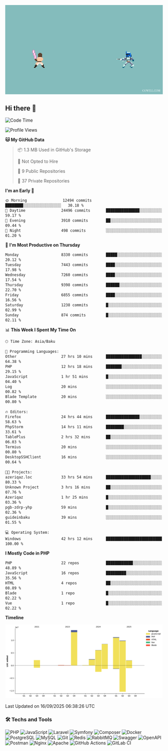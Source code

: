 <!--WALLPAPER-->
<p align='center'>
  <img src='assets/wallpapers/14.gif' alt='Banner'>
</p>
<!--/WALLPAPER-->

## Hi there 👋

<!--START_SECTION:waka-->
![Code Time](http://img.shields.io/badge/Code%20Time-288%20hrs%2054%20mins-blue)

![Profile Views](http://img.shields.io/badge/Profile%20Views-0-blue)

**🐱 My GitHub Data** 

> 📦 1.3 MB Used in GitHub's Storage 
 > 
> 🚫 Not Opted to Hire
 > 
> 📜 9 Public Repositories 
 > 
> 🔑 37 Private Repositories 
 > 
**I'm an Early 🐤** 

```text
🌞 Morning                12494 commits       ████████░░░░░░░░░░░░░░░░░   30.18 % 
🌆 Daytime                24496 commits       ███████████████░░░░░░░░░░   59.17 % 
🌃 Evening                3910 commits        ██░░░░░░░░░░░░░░░░░░░░░░░   09.44 % 
🌙 Night                  498 commits         ░░░░░░░░░░░░░░░░░░░░░░░░░   01.20 % 
```
📅 **I'm Most Productive on Thursday** 

```text
Monday                   8330 commits        █████░░░░░░░░░░░░░░░░░░░░   20.12 % 
Tuesday                  7443 commits        ████░░░░░░░░░░░░░░░░░░░░░   17.98 % 
Wednesday                7260 commits        ████░░░░░░░░░░░░░░░░░░░░░   17.54 % 
Thursday                 9398 commits        ██████░░░░░░░░░░░░░░░░░░░   22.70 % 
Friday                   6855 commits        ████░░░░░░░░░░░░░░░░░░░░░   16.56 % 
Saturday                 1238 commits        █░░░░░░░░░░░░░░░░░░░░░░░░   02.99 % 
Sunday                   874 commits         █░░░░░░░░░░░░░░░░░░░░░░░░   02.11 % 
```


📊 **This Week I Spent My Time On** 

```text
🕑︎ Time Zone: Asia/Baku

💬 Programming Languages: 
Other                    27 hrs 10 mins      ████████████████░░░░░░░░░   64.38 % 
PHP                      12 hrs 18 mins      ███████░░░░░░░░░░░░░░░░░░   29.15 % 
JavaScript               1 hr 51 mins        █░░░░░░░░░░░░░░░░░░░░░░░░   04.40 % 
Log                      20 mins             ░░░░░░░░░░░░░░░░░░░░░░░░░   00.82 % 
Blade Template           20 mins             ░░░░░░░░░░░░░░░░░░░░░░░░░   00.80 % 

🔥 Editors: 
Firefox                  24 hrs 44 mins      ███████████████░░░░░░░░░░   58.63 % 
PhpStorm                 14 hrs 11 mins      ████████░░░░░░░░░░░░░░░░░   33.61 % 
TablePlus                2 hrs 32 mins       ██░░░░░░░░░░░░░░░░░░░░░░░   06.03 % 
Termius                  20 mins             ░░░░░░░░░░░░░░░░░░░░░░░░░   00.80 % 
DesktopSSHClient         16 mins             ░░░░░░░░░░░░░░░░░░░░░░░░░   00.64 % 

🐱‍💻 Projects: 
azeriqaz.loc             33 hrs 54 mins      ████████████████████░░░░░   80.33 % 
Unknown Project          3 hrs 16 mins       ██░░░░░░░░░░░░░░░░░░░░░░░   07.76 % 
Azeriqaz                 1 hr 25 mins        █░░░░░░░░░░░░░░░░░░░░░░░░   03.36 % 
pgb-zdrp-yhp             59 mins             █░░░░░░░░░░░░░░░░░░░░░░░░   02.36 % 
guideinbaku              39 mins             ░░░░░░░░░░░░░░░░░░░░░░░░░   01.55 % 

💻 Operating System: 
Windows                  42 hrs 12 mins      █████████████████████████   100.00 % 
```

**I Mostly Code in PHP** 

```text
PHP                      22 repos            ████████████░░░░░░░░░░░░░   48.89 % 
JavaScript               16 repos            █████████░░░░░░░░░░░░░░░░   35.56 % 
HTML                     4 repos             ██░░░░░░░░░░░░░░░░░░░░░░░   08.89 % 
Blade                    1 repo              █░░░░░░░░░░░░░░░░░░░░░░░░   02.22 % 
Vue                      1 repo              █░░░░░░░░░░░░░░░░░░░░░░░░   02.22 % 
```



**Timeline**

![Lines of Code chart](https://raw.githubusercontent.com/feridnesibzade/feridnesibzade/main/assets/bar_graph.png)


 Last Updated on 16/09/2025 06:38:26 UTC
<!--END_SECTION:waka-->

### 🛠️ Techs and Tools

![PHP](https://img.shields.io/badge/PHP-777BB4?style=for-the-badge&logo=php&logoColor=white)
![JavaScript](https://img.shields.io/badge/JavaScript-F7DF1E?style=for-the-badge&logo=javascript&logoColor=000)
![Laravel](https://img.shields.io/badge/Laravel-F55247?style=for-the-badge&logo=laravel&logoColor=white)
![Symfony](https://img.shields.io/badge/Symfony-000000?style=for-the-badge&logo=symfony&logoColor=white)
![Composer](https://img.shields.io/badge/Composer-885630?style=for-the-badge&logo=composer&logoColor=white)
![Docker](https://img.shields.io/badge/Docker-2496ED?style=for-the-badge&logo=docker&logoColor=white)
![PostgreSQL](https://img.shields.io/badge/PostgreSQL-4169E1?style=for-the-badge&logo=postgresql&logoColor=white)
![MySQL](https://img.shields.io/badge/MySQL-4479A1?style=for-the-badge&logo=mysql&logoColor=white)
![Git](https://img.shields.io/badge/Git-F05032?style=for-the-badge&logo=git&logoColor=white)
![Redis](https://img.shields.io/badge/Redis-DC382D?style=for-the-badge&logo=redis&logoColor=white)
![RabbitMQ](https://img.shields.io/badge/RabbitMQ-FF6600?style=for-the-badge&logo=rabbitmq&logoColor=white)
![Swagger](https://img.shields.io/badge/Swagger-85EA2D?style=for-the-badge&logo=swagger&logoColor=black)
![OpenAPI](https://img.shields.io/badge/OpenAPI-6BA539?style=for-the-badge&logo=openapiinitiative&logoColor=white)
![Postman](https://img.shields.io/badge/Postman-FF6C37?style=for-the-badge&logo=postman&logoColor=white)
![Nginx](https://img.shields.io/badge/Nginx-009639?style=for-the-badge&logo=nginx&logoColor=white)
![Apache](https://img.shields.io/badge/Apache-D22128?style=for-the-badge&logo=apache&logoColor=white)
![GitHub Actions](https://img.shields.io/badge/GitHub%20Actions-2088FF?style=for-the-badge&logo=githubactions&logoColor=white)
![GitLab CI](https://img.shields.io/badge/GitLab%20CI-FC6D26?style=for-the-badge&logo=gitlab&logoColor=white)

